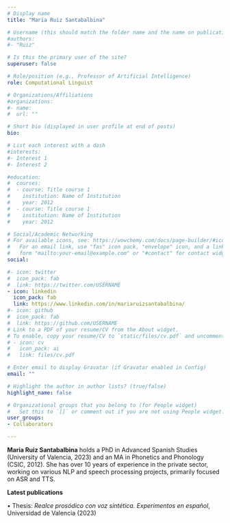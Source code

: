 ```yaml
---
# Display name
title: "Maria Ruiz Santabalbina"

# Username (this should match the folder name and the name on publications)
#authors:
#- "Ruiz"

# Is this the primary user of the site?
superuser: false

# Role/position (e.g., Professor of Artificial Intelligence)
role: Computational Linguist

# Organizations/Affiliations
#organizations:
#- name: 
#  url: ""

# Short bio (displayed in user profile at end of posts)
bio: 

# List each interest with a dash
#interests:
#- Interest 1
#- Interest 2

#education:
#  courses:
#  - course: Title course 1
#    institution: Name of Institution
#    year: 2012
#  - course: Title course 1
#    institution: Name of Institution
#    year: 2012

# Social/Academic Networking
# For available icons, see: https://wowchemy.com/docs/page-builder/#icons
#   For an email link, use "fas" icon pack, "envelope" icon, and a link in the
#   form "mailto:your-email@example.com" or "#contact" for contact widget.
social:

#- icon: twitter
#  icon_pack: fab
#  link: https://twitter.com/USERNAME
- icon: linkedin
  icon_pack: fab
  link: https://www.linkedin.com/in/mariaruizsantabalbina/
#- icon: github
#  icon_pack: fab
#  link: https://github.com/USERNAME
# Link to a PDF of your resume/CV from the About widget.
# To enable, copy your resume/CV to `static/files/cv.pdf` and uncomment the lines below.
# - icon: cv
#   icon_pack: ai
#   link: files/cv.pdf

# Enter email to display Gravatar (if Gravatar enabled in Config)
email: ""

# Highlight the author in author lists? (true/false)
highlight_name: false

# Organizational groups that you belong to (for People widget)
#   Set this to `[]` or comment out if you are not using People widget.
user_groups:
- Collaborators

---
```

**Maria Ruiz Santabalbina** holds a PhD in Advanced Spanish Studies (University of Valencia, 2023) and an MA in Phonetics and Phonology (CSIC, 2012). She has over 10 years of experience in the private sector, working on various NLP and speech processing projects, primarily focused on ASR and TTS. 

**Latest publications**

•	Thesis: *Realce prosódico con voz sintética. Experimentos en español*, Universidad de Valencia (2023)